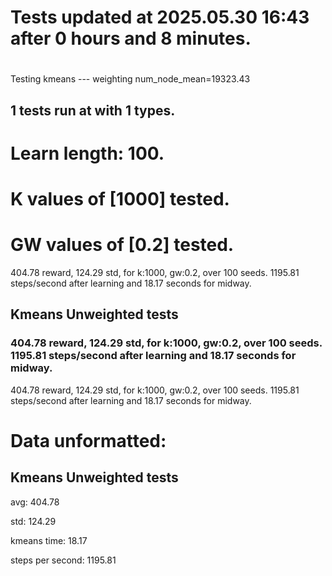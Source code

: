 # Tests updated at 2025.05.30 16:43 after 0 hours and 8 minutes.
# 
Testing kmeans --- weighting
num_node_mean=19323.43

## 1 tests run at with 1 types.
# Learn length: 100.
# K values of [1000] tested.
# GW values of [0.2] tested.

404.78 reward, 124.29 std, for k:1000, gw:0.2, over 100 seeds.  1195.81 steps/second after learning and 18.17 seconds for midway.


## Kmeans Unweighted tests
### 404.78 reward, 124.29 std, for k:1000, gw:0.2, over 100 seeds.  1195.81 steps/second after learning and 18.17 seconds for midway.

404.78 reward, 124.29 std, for k:1000, gw:0.2, over 100 seeds.  1195.81 steps/second after learning and 18.17 seconds for midway.


# Data unformatted:



## Kmeans Unweighted tests
avg:
404.78

std:
124.29

kmeans time:
18.17

steps per second:
1195.81
